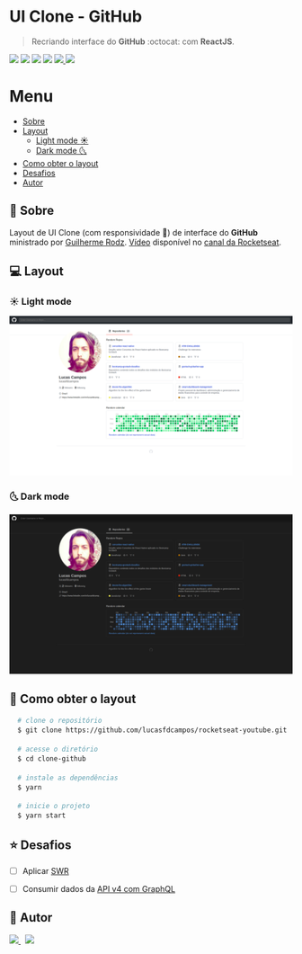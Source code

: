 # UI Clone - GitHub
> Recriando interface do **GitHub** :octocat: com **ReactJS**.

<p>
  <img src="https://img.shields.io/badge/-React-black?style=for-the-badge&logo=react" >

  <img src="https://img.shields.io/badge/-HTML5-E34F26?style=for-the-badge&logo=html5&logoColor=white" />

  <img src="https://img.shields.io/badge/-Flexbox-1572B6?style=for-the-badge&logo=css3" />

  <img src="https://img.shields.io/badge/-CSS3-1572B6?style=for-the-badge&logo=css3" />

  <a href="https://api.github.com/users/lucasfdcampos">
      <img src="https://img.shields.io/badge/api-GitHub-181717?style=for-the-badge" />
  </a>

  <a href="https://rocketseat.com.br">
      <img src="https://img.shields.io/badge/from-rocketseat-blueviolet?style=for-the-badge" />
  </a>
<p>

# Menu
- [Sobre](#pushpin-sobre)
- [Layout](#computer-layout)
  - [Light mode :sunny:](#sunny-light-mode)
  - [Dark mode :last_quarter_moon_with_face:](#last_quarter_moon_with_face-dark-mode)
- [Como obter o layout](#page_with_curl-como-obter-o-layout)
- [Desafios](#star-desafios)
- [Autor](#memo-autor)


## :pushpin: Sobre
Layout de UI Clone (com responsividade :iphone:) de interface do **GitHub** ministrado por [
Guilherme Rodz](https://github.com/guilhermerodz). [Vídeo](https://www.youtube.com/watch?v=iLEbGQXsg3k) disponível no [canal da Rocketseat](https://www.youtube.com/channel/UCSfwM5u0Kce6Cce8_S72olg).

## :computer: Layout
### :sunny: Light mode
<img src="images/ui-clone-github-light-mode.png" alt="Light-Mode">

### :last_quarter_moon_with_face: Dark mode
<img src="images/ui-clone-github-dark-mode.png" alt="Dark-Mode">

## :page_with_curl: Como obter o layout

```bash
  # clone o repositório
  $ git clone https://github.com/lucasfdcampos/rocketseat-youtube.git

  # acesse o diretório
  $ cd clone-github

  # instale as dependências
  $ yarn 

  # inicie o projeto
  $ yarn start
```

## :star: Desafios
- [ ] Aplicar [SWR](https://swr.vercel.app/)
- [ ] Consumir dados da [API v4 com GraphQL](https://developer.github.com/v4/)


## :memo: Autor
<a href="https://github.com/lucasfdcampos">
    <img src="https://img.shields.io/badge/-Lucas%20Campos-000000?style=for-the-badge&logo=GitHub&logoColor=#000000" />
</a>
&nbsp
<a href="https://linkedin.com/in/lucasfdcampos"><img src="https://img.shields.io/badge/linkedin-0077B5.svg?style=for-the-badge&logo=linkedin&logoColor=white">
</a>